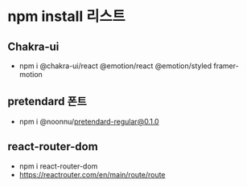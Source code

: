 # npm install 리스트

## Chakra-ui

- npm i @chakra-ui/react @emotion/react @emotion/styled framer-motion

## pretendard 폰트

- npm i @noonnu/pretendard-regular@0.1.0

## react-router-dom

- npm i react-router-dom
- https://reactrouter.com/en/main/route/route
